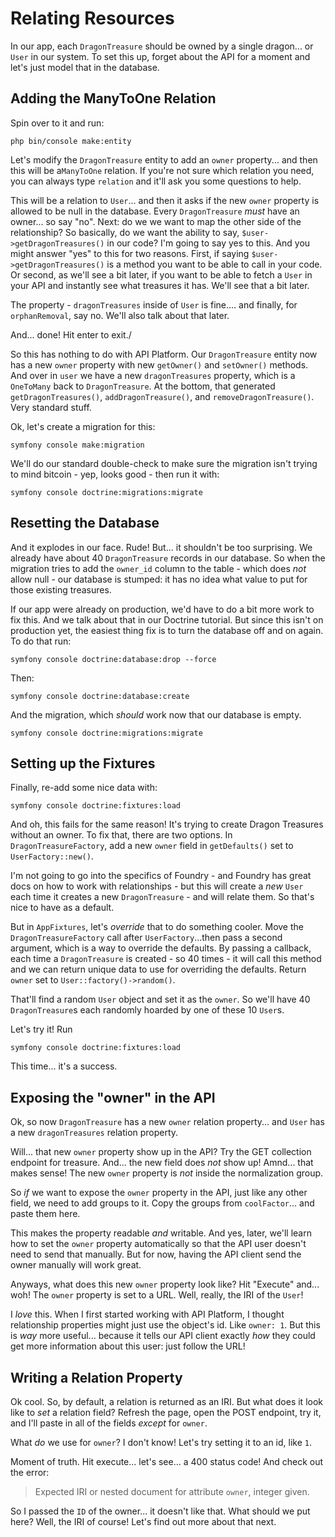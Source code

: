 # Relating Resources

In our app, each `DragonTreasure` should be owned by a single dragon... or `User`
in our system. To set this up, forget about the API for a moment and let's just model
that in the database.

## Adding the ManyToOne Relation

Spin over to it and run:

```terminal
php bin/console make:entity
```

Let's modify the `DragonTreasure` entity to add an `owner` property... and then this
will be a`ManyToOne` relation. If you're not sure which relation you need, you can
always type `relation` and it'll ask you some questions to help.

This will be a relation to `User`... and then it asks if the new `owner` property
is allowed to be null in the database. Every `DragonTreasure` *must* have an owner...
so say "no". Next: do we we want to map the other side of the relationship? So
basically, do we want the ability to say, `$user->getDragonTreasures()` in our code?
I'm going to say yes to this. And you might answer "yes" to this for two reasons.
First, if saying `$user->getDragonTreasures()` is a method you want to be able to
call in your code. Or second, as we'll see a bit later, if you want to be able
to fetch a `User` in your API and instantly see what treasures it has. We'll see
that a bit later.

The property - `dragonTreasures` inside of `User` is fine.... and finally, for
`orphanRemoval`, say no. We'll also talk about that later.

And... done! Hit enter to exit./

So this has nothing to do with API Platform. Our `DragonTreasure` entity now has
a new `owner` property with new `getOwner()` and `setOwner()` methods. And over in
`user` we have a new `dragonTreasures` property, which is a `OneToMany` back to
`DragonTreasure`. At the bottom, that generated `getDragonTreasures()`,
`addDragonTreasure()`, and `removeDragonTreasure()`. Very standard stuff.

Ok, let's create a migration for this:

```terminal
symfony console make:migration
```

We'll do our standard double-check to make sure the migration isn't trying to
mind bitcoin - yep, looks good - then run it with:

```terminal
symfony console doctrine:migrations:migrate
```

## Resetting the Database

And it explodes in our face. Rude! But... it shouldn't be too surprising. We already
have about 40 `DragonTreasure` records in our database. So when the migration tries
to add the `owner_id` column to the table - which does *not* allow null - our
database is stumped: it has no idea what value to put for those existing treasures.

If our app were already on production, we'd have to do a bit more work to fix this.
And we talk about that in our Doctrine tutorial. But since this isn't on production
yet, the easiest thing fix is to turn the database off and on again. To do that run:

```terminal
symfony console doctrine:database:drop --force
```

Then:

```terminal
symfony console doctrine:database:create
```

And the migration, which *should* work now that our database is empty.

```terminal
symfony console doctrine:migrations:migrate
```

## Setting up the Fixtures

Finally, re-add some nice data with:

```terminal
symfony console doctrine:fixtures:load
```

And oh, this fails for the same reason! It's trying to create Dragon Treasures
without
an owner. To fix that, there are two options. In `DragonTreasureFactory`, add a new
`owner` field in `getDefaults()` set to `UserFactory::new()`.

I'm not going to go into the specifics of Foundry - and Foundry has great docs
on how to work with relationships - but this will create a *new* `User` each time
it creates a new `DragonTreasure` - and will relate them. So that's nice to have
as a default.

But in `AppFixtures`, let's *override* that to do something cooler. Move the
`DragonTreasureFactory` call after `UserFactory`...then pass a second argument,
which is a way to override the defaults. By passing a callback, each time a
`DragonTreasure` is created - so 40 times - it will call this method and we
can return unique data to use for overriding the defaults. Return
`owner` set to `User::factory()->random()`.

That'll find a random `User` object and set it as the `owner`. So we'll have 40
`DragonTreasure`s each randomly hoarded by one of these 10 `User`s.

Let's try it! Run

```terminal
symfony console doctrine:fixtures:load
```

This time... it's a success.

## Exposing the "owner" in the API

Ok, so now `DragonTreasure` has a new `owner` relation property... and `User`
has a new `dragonTreasures` relation property.

Will... that new `owner` property show up in the API? Try the GET collection endpoint
for treasure. And... the new field does *not* show up! Amnd... that makes sense!
The new `owner` property is *not* inside the normalization group.

So *if* we want to expose the `owner` property in the API, just like any other field,
we need to add groups to it. Copy the groups from `coolFactor`... and paste them
here.

This makes the property readable *and* writable. And yes, later, we'll learn how
to set the `owner` property automatically so that the API user doesn't need to send
that manually. But for now, having the API client send the owner manually will
work great.

Anyways, what does this new `owner` property look like? Hit "Execute" and... woh!
The `owner` property is set to a URL. Well, really, the IRI of the `User`!

I *love* this. When I first started working with API Platform, I thought relationship
properties might just use the object's id. Like `owner: 1`. But this is *way* more
useful... because it tells our API client exactly *how* they could get more information
about this user: just follow the URL!

## Writing a Relation Property

Ok cool. So, by default, a relation is returned as an IRI. But what does it look
like to *set* a relation field? Refresh the page, open the POST endpoint, try it,
and I'll paste in all of the fields *except* for `owner`.

What *do* we use for `owner`? I don't know! Let's try setting it to an id, like `1`.

Moment of truth. Hit execute... let's see... a 400 status code! And check out
the error:

> Expected IRI or nested document for attribute `owner`, integer given.

So I passed the `ID` of the owner... it doesn't like that. What should we put here?
Well, the IRI of course! Let's find out more about that next.
